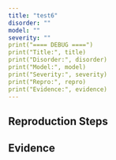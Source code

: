 ```yaml
---
title: "test6"
disorder: ""
model: ""
severity: ""
print("==== DEBUG ====")
print("Title:", title)
print("Disorder:", disorder)
print("Model:", model)
print("Severity:", severity)
print("Repro:", repro)
print("Evidence:", evidence)
---
```


## Reproduction Steps



## Evidence


